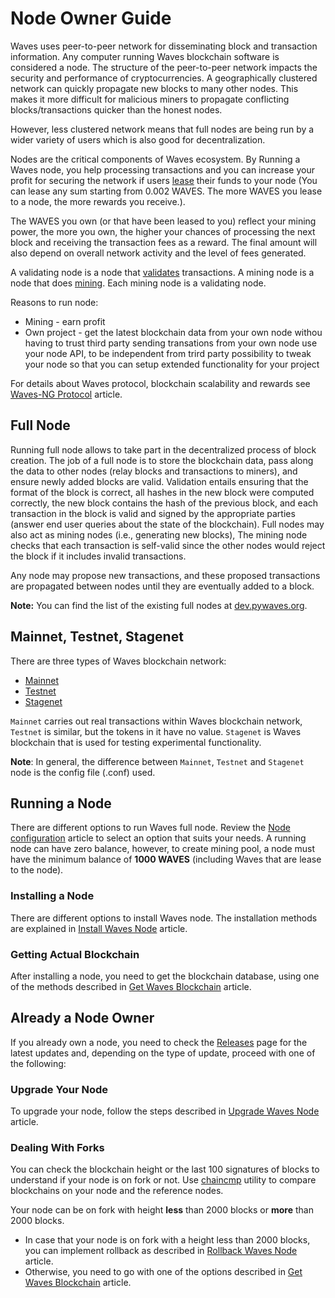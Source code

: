 # Node Owner Guide

Waves uses peer-to-peer network for disseminating block and transaction information. Any computer running Waves blockchain software is considered a node. The structure of the peer-to-peer network impacts the security and performance of cryptocurrencies. A geographically clustered network can quickly propagate new blocks to many other nodes. This makes it more difficult for malicious miners to propagate conflicting blocks/transactions quicker than the honest nodes.

However, less clustered network means that full nodes are being run by a wider variety of users which is also good for decentralization.

Nodes are the critical components of Waves ecosystem. By Running a Waves node, you help processing transactions and you can increase your profit for securing the network if users [lease](/en/blockchain/leasing) their funds to your node \(You can lease any sum starting from 0.002 WAVES. The more WAVES you lease to a node, the more rewards you receive.\).

The WAVES you own \(or that have been leased to you\) reflect your mining power, the more you own, the higher your chances of processing the next block and receiving the transaction fees as a reward. The final amount will also depend on overall network activity and the level of fees generated.

A validating node is a node that [validates](en/blockchain/transaction/transaction-validation) transactions. A mining node is a node that does [mining](/en/blockchain/mining). Each mining node is a validating node.

Reasons to run node:

* Mining - earn profit
* Own project - get the latest blockchain data from your own node withou having to trust third party
sending transations from your own node
use your node API, to be independent from trird party
possibility to tweak your node so that you can setup extended functionality for your project

For details about Waves protocol, blockchain scalability and rewards see [Waves-NG Protocol](/en/blockchain/waves-protocol/waves-ng-protocol) article.

## Full Node

Running full node allows to take part in the decentralized process of block creation. The job of a full node is to store the blockchain data, pass along the data to other nodes (relay blocks and transactions to miners), and ensure newly added blocks are valid. Validation entails ensuring that the format of the block is correct, all hashes in the new block were computed correctly, the new block contains the hash of the previous block, and each transaction in the block is valid and signed by the appropriate parties (answer end user queries about the state of the blockchain). Full nodes may also act as mining nodes \(i.e., generating new blocks\), The mining node checks that each transaction is self-valid since the other nodes would reject the block if it includes invalid transactions.

Any node may propose new transactions, and these proposed transactions are propagated between nodes until they are eventually added to a block.

**Note:** You can find the list of the existing full nodes at [dev.pywaves.org](http://dev.pywaves.org/generators/).

## Mainnet, Testnet, Stagenet

There are three types of Waves blockchain network:

* [Mainnet](/en/blockchain/blockchain-network/main-network)
* [Testnet](/en/blockchain/blockchain-network/test-network)
* [Stagenet](/en/blockchain/blockchain-network/stage-network)

`Mainnet` carries out real transactions within Waves blockchain network, `Testnet` is similar, but the tokens in it have no value. `Stagenet` is Waves blockchain that is used for testing experimental functionality.

**Note**: In general, the difference between `Mainnet`, `Testnet` and `Stagenet` node is the config file (.conf) used.

## Running a Node

There are different options to run Waves full node. Review the [Node configuration](/en/waves-node/node-configuration) article to select an option that suits your needs. A running node can have zero balance, however, to create mining pool, a node must have the minimum balance of **1000 WAVES** (including Waves that are lease to the node).

### Installing a Node

There are different options to install Waves node. The installation methods are explained in [Install Waves Node](/en/waves-node/how-to-install-a-node/how-to-install-a-node) article.

### Getting Actual Blockchain

After installing a node, you need to get the blockchain database, using one of the methods described in [Get Waves Blockchain](/en/waves-node/options-for-getting-actual-blockchain) article.

## Already a Node Owner

If you already own a node, you need to check the [Releases](https://github.com/wavesplatform/Waves/releases/) page for the latest updates and, depending on the type of update, proceed with one of the following:

### Upgrade Your Node

To upgrade your node, follow the steps described in [Upgrade Waves Node](/en/waves-node/upgrading) article.

### Dealing With Forks

You can check the blockchain height or the last 100 signatures of blocks to understand if your node is on fork or not. Use [chaincmp](https://github.com/wavesplatform/gowaves/releases/tag/v0.1.2) utility to compare blockchains on your node and the reference nodes.

Your node can be on fork with height **less** than 2000 blocks or **more** than 2000 blocks.

* In case that your node is on fork with a height less than 2000 blocks, you can implement rollback as described in [Rollback Waves Node](/en/waves-node/how-to-rollback-a-node) article.
* Otherwise, you need to go with one of the options described in [Get Waves Blockchain](/en/waves-node/options-for-getting-actual-blockchain) article.
